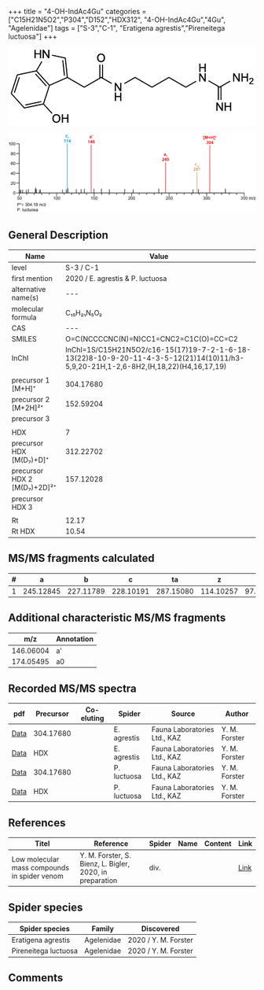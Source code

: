 +++
title = "4-OH-IndAc4Gu"
categories = ["C15H21N5O2","P304","D152","HDX312",
"4-OH-IndAc4Gu","4Gu",
"Agelenidae"]
tags = ["S-3","C-1",
"Eratigena agrestis","Pireneitega luctuosa"]
+++

![](/img/4-OH-IndAc4Gu.png)

![](/img_MSMS/304_4-OH-IndAc4Gu_Pl.png?classes=border)

## General Description

| Name                        | Value                            |
|-----------------------------|----------------------------------|
| level                       | S-3 / C-1                        |
| first mention               | 2020 / E. agrestis & P. luctuosa |
| alternative name(s)         | ---                              |
| molecular formula           | C₁₅H₂₁N₅O₂                       |
| CAS                         | ---                              |
| SMILES | O=C(NCCCCNC(N)=N)CC1=CNC2=C1C(O)=CC=C2  |
| InChI  | InChI=1S/C15H21N5O2/c16-15(17)19-7-2-1-6-18-13(22)8-10-9-20-11-4-3-5-12(21)14(10)11/h3-5,9,20-21H,1-2,6-8H2,(H,18,22)(H4,16,17,19)  |
|                             |                                  |
| precursor 1 [M+H]⁺          | 304.17680                        |
| precursor 2 [M+2H]²⁺        | 152.59204                        |
| precursor 3                 |                                  |
|                             |                                  |
| HDX                         | 7                                |
| precursor HDX   [M(D₇)+D]⁺   | 312.22702                        |
| precursor HDX 2 [M(D₇)+2D]²⁺ | 157.12028                        |
| precursor HDX 3             |                                  |
|                             |                                  |
| Rt                          | 12.17                            |
| Rt HDX                      | 10.54                            |

## MS/MS fragments calculated

| # | a         | b         | c         | ta        | z         | y        | tz        |
|---|-----------|-----------|-----------|-----------|-----------|----------|-----------|
| 1 | 245.12845 | 227.11789 | 228.10191 | 287.15080 | 114.10257 | 97.07602 | 131.12912 |

## Additional characteristic MS/MS fragments

| m/z | Annotation |
|-----|------------|
| 146.06004    | a'   |
| 174.05495    | a0   |

## Recorded MS/MS spectra

| pdf                                              | Precursor | Co-eluting | Spider      | Source                       | Author        |
|--------------------------------------------------|-----------|------------|-------------|------------------------------|---------------|
| [Data](/pdf/E-agrestis/304_4-OH-IndAc4Gu_Ea.pdf) | 304.17680 |            | E. agrestis | Fauna Laboratories Ltd., KAZ | Y. M. Forster |
| [Data](/pdf/E-agrestis/304_4-OH-IndAc4Gu_Ea_HDX.pdf) | HDX|            | E. agrestis | Fauna Laboratories Ltd., KAZ | Y. M. Forster |
| [Data](/pdf/P-luctuosa/304_4-OH-IndAc4Gu_Pl.pdf) | 304.17680 |           | P. luctuosa | Fauna Laboratories Ltd., KAZ | Y. M. Forster |
| [Data](/pdf/P-luctuosa/304_4-OH-IndAc4Gu_Pl_HDX.pdf) | HDX |           | P. luctuosa | Fauna Laboratories Ltd., KAZ | Y. M. Forster |

## References

| Titel | Reference | Spider | Name | Content | Link |
|-------|-----------|--------|------|---------|------|
| Low molecular mass compounds in spider venom      | Y. M. Forster, S. Bienz, L. Bigler, 2020, in preparation          | div.       |   |   | [Link](unknown) |

## Spider species

| Spider species     | Family     | Discovered           |
|--------------------|------------|----------------------|
| Eratigena agrestis | Agelenidae | 2020 / Y. M. Forster |
| Pireneitega luctuosa | Agelenidae | 2020 / Y. M. Forster |

## Comments